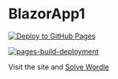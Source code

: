 # BlazorApp1
 
[![Deploy to GitHub Pages](https://github.com/jquintus/WordleHelper/actions/workflows/main.yml/badge.svg)](https://github.com/jquintus/WordleHelper/actions/workflows/main.yml)

[![pages-build-deployment](https://github.com/jquintus/WordleHelper/actions/workflows/pages/pages-build-deployment/badge.svg)](https://github.com/jquintus/WordleHelper/actions/workflows/pages/pages-build-deployment)

Visit the site and [Solve Wordle](https://quintussential.com/WordleHelper/)
